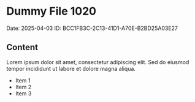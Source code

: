 # Dummy File 1020

Date: 2025-04-03
ID: BCC1FB3C-2C13-41D1-A70E-B2BD25A03E27

## Content

Lorem ipsum dolor sit amet, consectetur adipiscing elit.
Sed do eiusmod tempor incididunt ut labore et dolore magna aliqua.

* Item 1
* Item 2
* Item 3

